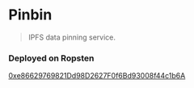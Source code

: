 # Pinbin

> IPFS data pinning service.

### Deployed on Ropsten

[0xe86629769821Dd98D2627F0f6Bd93008f44c1b6A](https://ropsten.etherscan.io/address/0xe86629769821Dd98D2627F0f6Bd93008f44c1b6A#code)
